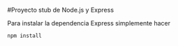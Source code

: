 #Proyecto stub de Node.js y Express

Para instalar la dependencia Express simplemente hacer

```
npm install
```

